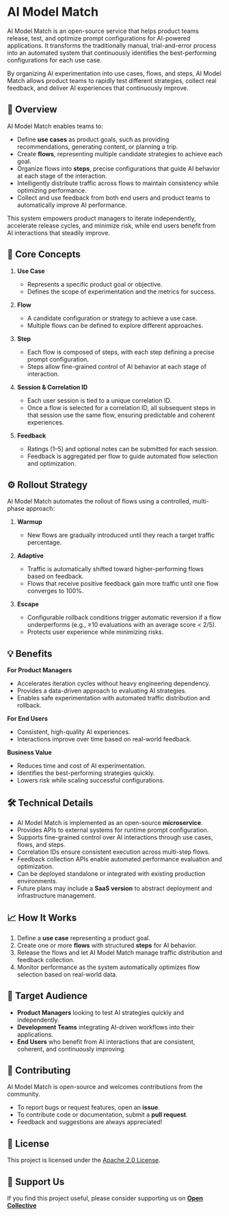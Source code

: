 # AI Model Match

AI Model Match is an open-source service that helps product teams release, test, and optimize prompt configurations for AI-powered applications. It transforms the traditionally manual, trial-and-error process into an automated system that continuously identifies the best-performing configurations for each use case.

By organizing AI experimentation into use cases, flows, and steps, AI Model Match allows product teams to rapidly test different strategies, collect real feedback, and deliver AI experiences that continuously improve.

## 🚀 Overview

AI Model Match enables teams to:

- Define **use cases** as product goals, such as providing recommendations, generating content, or planning a trip.
- Create **flows**, representing multiple candidate strategies to achieve each goal.
- Organize flows into **steps**, precise configurations that guide AI behavior at each stage of the interaction.
- Intelligently distribute traffic across flows to maintain consistency while optimizing performance.
- Collect and use feedback from both end users and product teams to automatically improve AI performance.

This system empowers product managers to iterate independently, accelerate release cycles, and minimize risk, while end users benefit from AI interactions that steadily improve.

## 📐 Core Concepts

1. **Use Case**
   - Represents a specific product goal or objective.
   - Defines the scope of experimentation and the metrics for success.

2. **Flow**
   - A candidate configuration or strategy to achieve a use case.
   - Multiple flows can be defined to explore different approaches.

3. **Step**
   - Each flow is composed of steps, with each step defining a precise prompt configuration.
   - Steps allow fine-grained control of AI behavior at each stage of interaction.

4. **Session & Correlation ID**
   - Each user session is tied to a unique correlation ID.
   - Once a flow is selected for a correlation ID, all subsequent steps in that session use the same flow, ensuring predictable and coherent experiences.

5. **Feedback**
   - Ratings (1–5) and optional notes can be submitted for each session.
   - Feedback is aggregated per flow to guide automated flow selection and optimization.

## ⚙️ Rollout Strategy

AI Model Match automates the rollout of flows using a controlled, multi-phase approach:

1. **Warmup**
   - New flows are gradually introduced until they reach a target traffic percentage.

2. **Adaptive**
   - Traffic is automatically shifted toward higher-performing flows based on feedback.
   - Flows that receive positive feedback gain more traffic until one flow converges to 100%.

3. **Escape**
   - Configurable rollback conditions trigger automatic reversion if a flow underperforms (e.g., ≥10 evaluations with an average score < 2/5).
   - Protects user experience while minimizing risks.

## 💡 Benefits

**For Product Managers**

- Accelerates iteration cycles without heavy engineering dependency.
- Provides a data-driven approach to evaluating AI strategies.
- Enables safe experimentation with automated traffic distribution and rollback.

**For End Users**

- Consistent, high-quality AI experiences.
- Interactions improve over time based on real-world feedback.

**Business Value**

- Reduces time and cost of AI experimentation.
- Identifies the best-performing strategies quickly.
- Lowers risk while scaling successful configurations.

## 🛠️ Technical Details

- AI Model Match is implemented as an open-source **microservice**.
- Provides APIs to external systems for runtime prompt configuration.
- Supports fine-grained control over AI interactions through use cases, flows, and steps.
- Correlation IDs ensure consistent execution across multi-step flows.
- Feedback collection APIs enable automated performance evaluation and optimization.
- Can be deployed standalone or integrated with existing production environments.
- Future plans may include a **SaaS version** to abstract deployment and infrastructure management.

## 📈 How It Works

1. Define a **use case** representing a product goal.
2. Create one or more **flows** with structured **steps** for AI behavior.
3. Release the flows and let AI Model Match manage traffic distribution and feedback collection.
4. Monitor performance as the system automatically optimizes flow selection based on real-world data.

## 🎯 Target Audience

- **Product Managers** looking to test AI strategies quickly and independently.
- **Development Teams** integrating AI-driven workflows into their applications.
- **End Users** who benefit from AI interactions that are consistent, coherent, and continuously improving.

## 🔗 Contributing

AI Model Match is open-source and welcomes contributions from the community.

- To report bugs or request features, open an **issue**.
- To contribute code or documentation, submit a **pull request**.
- Feedback and suggestions are always appreciated!

## 📄 License

This project is licensed under the [Apache 2.0 License](LICENSE).

## 🫶 Support Us

If you find this project useful, please consider supporting us on [**Open Collective**](https://opencollective.com/ai-model-match)
